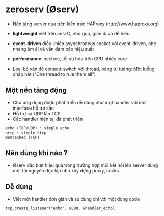 # zeroserv (Øserv)

* Nền tảng server dựa trên kiến trúc HAProxy (http://www.haproxy.org)
* **lightweight** viết trên ansi C, nhỏ gọn, giản dị và dễ hiểu
* **event-driven** điều khiển asynchronous socket với event-driven, nhẹ nhàng êm ái và vẫn đảm bảo hiệu suất
* **performance** lockfree, tối ưu hóa trên CPU nhiều core

* Loại bỏ vấn đề content-switch với thread, bằng tư tưởng: Một luồng chấp hết ("One thread to rule them all") 

## Một nền tảng động
* Cho ứng dụng được phát triển dễ dàng như một handler với một interface hỗ trợ sẵn
* Hỗ trợ cả UDP lẫn TCP
* Các handler hiện tại đã phát triển
```
echo (TCP/UDP) : simple echo
http : simple http
memcached (TCP)
```

## Nên dùng khi nào ?
* Øserv đặc biệt hiệu quả trong trường hợp mỗi kết nối lên server dùng một tài nguyên độc lập như xây dựng proxy, socks ...


## Dễ dùng
* Viết một handler đơn giản và sử dụng chỉ với một dòng code
```
tcp_create_listener("echo", 8080, &handler_echo);
```
